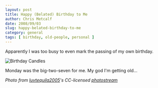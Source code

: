 ```yaml
---
layout: post
title: Happy (Belated) Birthday to Me
author: Chris Metcalf
date: 2008/09/03
slug: happy-belated-birthday-to-me
category: general
tags: [ birthday, old-people, personal ]
---
```


Apparently I was too busy to even mark the passing of my own birthday.

![Birthday Candles](http://farm3.static.flickr.com/2042/1501076067_3dcf3731c2.jpg?v=0)

Monday was the big-two-seven for me. My god I'm getting old...

_Photo from [luvtequila2005](http://www.flickr.com/photos/luvtequila2005/)'s CC-licensed [photostream](http://www.flickr.com/photos/luvtequila2005/1501076067/)_
